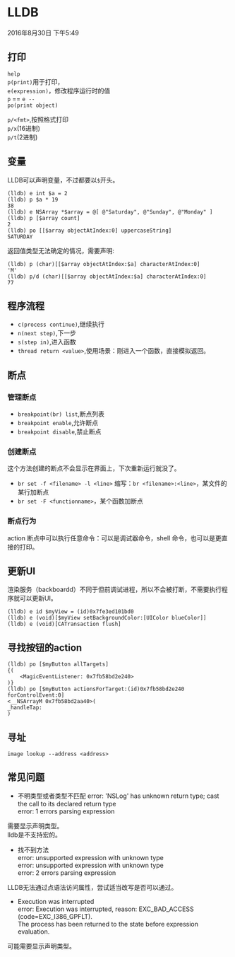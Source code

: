 # LLDB	
2016年8月30日 下午5:49

## 打印
`help`  
`p(print)`用于打印，		
`e(expression)`，修改程序运行时的值		
`p` == `e --`	
`po(print object)`	

`p/<fmt>`,按照格式打印	  
`p/x`(16进制)   
`p/t`(2进制)
<!-- more -->  

## 变量
LLDB可以声明变量，不过都要以`$`开头。
	
```
(lldb) e int $a = 2
(lldb) p $a * 19
38
(lldb) e NSArray *$array = @[ @"Saturday", @"Sunday", @"Monday" ]
(lldb) p [$array count]
2
(lldb) po [[$array objectAtIndex:0] uppercaseString]
SATURDAY
```
返回值类型无法确定的情况，需要声明:

```
(lldb) p (char)[[$array objectAtIndex:$a] characterAtIndex:0]
'M'
(lldb) p/d (char)[[$array objectAtIndex:$a] characterAtIndex:0]
77
```

## 程序流程
*	`c(process continue)`,继续执行
*	`n(next step)`,下一步
*	`s(step in)`,进入函数
*	`thread return <value>`,使用场景：刚进入一个函数，直接模拟返回。

## 断点
### 管理断点
*	`breakpoint(br) list`,断点列表
*	`breakpoint enable`,允许断点
*	`breakpoint disable`,禁止断点

### 创建断点
这个方法创建的断点不会显示在界面上，下次重新运行就没了。

*	`br set -f <filename> -l <line>`	缩写：`br <filename>:<line>`，某文件的某行加断点
*	`br set -F <functionname>`，某个函数加断点

### 断点行为
action 断点中可以执行任意命令：可以是调试器命令，shell 命令，也可以是更直接的打印。	
## 更新UI
渲染服务（backboardd）不同于但前调试进程，所以不会被打断，不需要执行程序就可以更新UI。

```
(lldb) e id $myView = (id)0x7fe3ed101bd0
(lldb) e (void)[$myView setBackgroundColor:[UIColor blueColor]]
(lldb) e (void)[CATransaction flush]
```

## 寻找按钮的action
```
(lldb) po [$myButton allTargets]
{(
    <MagicEventListener: 0x7fb58bd2e240>
)}
(lldb) po [$myButton actionsForTarget:(id)0x7fb58bd2e240 forControlEvent:0]
<__NSArrayM 0x7fb58bd2aa40>(
_handleTap:
)
```

## 寻址
`image lookup --address <address>`

## 常见问题
*	不明类型或者类型不匹配	
error: 'NSLog' has unknown return type; cast the call to its declared return type	
error: 1 errors parsing expression		

需要显示声明类型。		
lldb是不支持宏的。

*	找不到方法		
error: unsupported expression with unknown type		
error: unsupported expression with unknown type		
error: 2 errors parsing expression	
	
LLDB无法通过点语法访问属性，尝试适当改写是否可以通过。

*	Execution was interrupted	
error: Execution was interrupted, reason: EXC_BAD_ACCESS (code=EXC_I386_GPFLT).		
The process has been returned to the state before expression evaluation.		

可能需要显示声明类型。